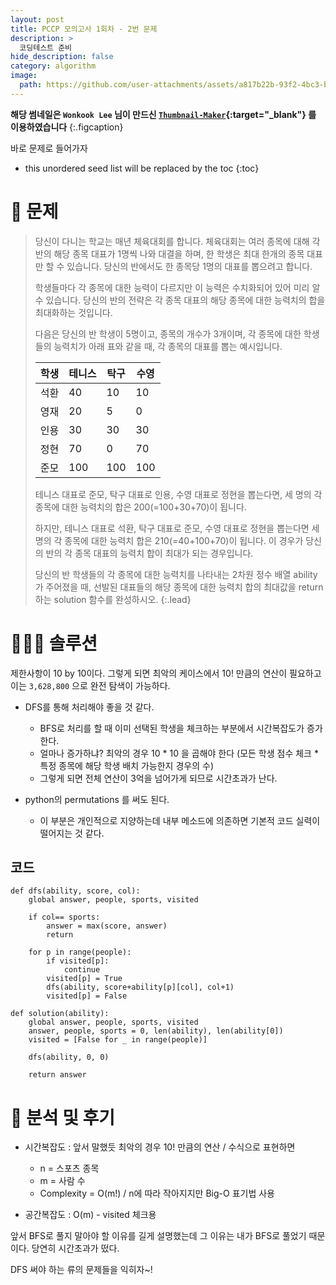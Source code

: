 ```yaml
---
layout: post
title: PCCP 모의고사 1회차 - 2번 문제
description: >
  코딩테스트 준비
hide_description: false
category: algorithm
image:
  path: https://github.com/user-attachments/assets/a817b22b-93f2-4bc3-be7b-a915f7a55091
---
```


**해당 썸네일은 `Wonkook Lee` 님이 만드신 [`Thumbnail-Maker`](https://wonkooklee.github.io/thumbnail_maker/){:target="_blank"} 를 이용하였습니다**
{:.figcaption}

바로 문제로 들어가자

* this unordered seed list will be replaced by the toc
{:toc}

# 🥢 문제 

> 당신이 다니는 학교는 매년 체육대회를 합니다. 체육대회는 여러 종목에 대해 각 반의 해당 종목 대표가 1명씩 나와 대결을 하며, 한 학생은 최대 한개의 종목 대표만 할 수 있습니다. 당신의 반에서도 한 종목당 1명의 대표를 뽑으려고 합니다. 
>
> 학생들마다 각 종목에 대한 능력이 다르지만 이 능력은 수치화되어 있어 미리 알 수 있습니다. 당신의 반의 전략은 각 종목 대표의 해당 종목에 대한 능력치의 합을 최대화하는 것입니다.
>
> 다음은 당신의 반 학생이 5명이고, 종목의 개수가 3개이며, 각 종목에 대한 학생들의 능력치가 아래 표와 같을 때, 각 종목의 대표를 뽑는 예시입니다.
>
> 학생|테니스|탁구|수영|
> |---|---|---|---|
> 석환|40|10|10
> 영재|20|5|0
> 인용|30|30|30
> 정현|70|0|70
> 준모|100|100|100
>
> 테니스 대표로 준모, 탁구 대표로 인용, 수영 대표로 정현을 뽑는다면, 세 명의 각 종목에 대한 능력치의 합은 200(=100+30+70)이 됩니다.
>
> 하지만, 테니스 대표로 석환, 탁구 대표로 준모, 수영 대표로 정현을 뽑는다면 세 명의 각 종목에 대한 능력치 합은 210(=40+100+70)이 됩니다. 이 경우가 당신의 반의 각 종목 대표의 능력치 합이 최대가 되는 경우입니다.
> 
> 당신의 반 학생들의 각 종목에 대한 능력치를 나타내는 2차원 정수 배열 ability가 주어졌을 때, 선발된 대표들의 해당 종목에 대한 능력치 합의 최대값을 return 하는 solution 함수를 완성하시오.
{:.lead}

# 🏄🏾‍♂️ 솔루션

제한사항이 10 by 10이다. 그렇게 되면 최악의 케이스에서 10! 만큼의 연산이 필요하고 이는 `3,628,800` 으로 완전 탐색이 가능하다.

* DFS를 통해 처리해야 좋을 것 같다.
    * BFS로 처리를 할 때 이미 선택된 학생을 체크하는 부분에서 시간복잡도가 증가한다.
    * 얼마나 증가하냐? 최악의 경우 10 * 10 을 곱해야 한다 (모든 학생 점수 체크 * 특정 종목에 해당 학생 배치 가능한지 경우의 수)
    * 그렇게 되면 전체 연산이 3억을 넘어가게 되므로 시간초과가 난다.

* python의 permutations 를 써도 된다.
    * 이 부분은 개인적으로 지양하는데 내부 메소드에 의존하면 기본적 코드 실력이 떨어지는 것 같다.

## 코드

<pre><code class="python">def dfs(ability, score, col):
    global answer, people, sports, visited

    if col== sports:
        answer = max(score, answer)
        return

    for p in range(people):
        if visited[p]:
            continue
        visited[p] = True
        dfs(ability, score+ability[p][col], col+1)
        visited[p] = False

def solution(ability):
    global answer, people, sports, visited
    answer, people, sports = 0, len(ability), len(ability[0])
    visited = [False for _ in range(people)]

    dfs(ability, 0, 0)
    
    return answer
</code></pre>

# 🏐 분석 및 후기

* 시간복잡도 : 앞서 말했듯 최악의 경우 10! 만큼의 연산 / 수식으로 표현하면
    * n = 스포츠 종목
    * m = 사람 수
    * Complexity = O(m!) / n에 따라 작아지지만 Big-O 표기법 사용

* 공간복잡도 : O(m) - visited 체크용

앞서 BFS로 풀지 말아야 할 이유를 길게 설명했는데 그 이유는 내가 BFS로 풀었기 때문이다. 당연히 시간초과가 떴다. 

DFS 써야 하는 류의 문제들을 익히자~!